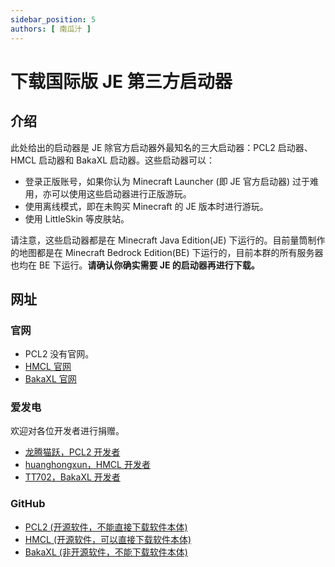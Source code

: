 ```yaml
---
sidebar_position: 5
authors: [ 南瓜汁 ]
---
```


# 下载国际版 JE 第三方启动器

## 介绍

此处给出的启动器是 JE 除官方启动器外最知名的三大启动器：PCL2 启动器、HMCL 启动器和 BakaXL 启动器。这些启动器可以：

- 登录正版账号，如果你认为 Minecraft Launcher (即 JE 官方启动器) 过于难用，亦可以使用这些启动器进行正版游玩。
- 使用离线模式，即在未购买 Minecraft 的 JE 版本时进行游玩。
- 使用 LittleSkin 等皮肤站。

请注意，这些启动器都是在 Minecraft Java Edition(JE) 下运行的。目前量筒制作的地图都是在 Minecraft Bedrock Edition(BE) 下运行的，目前本群的所有服务器也均在 BE 下运行。**请确认你确实需要 JE 的启动器再进行下载。**

## 网址

### 官网

- PCL2 没有官网。
- [HMCL 官网](https://hmcl.huangyuhui.net/)
- [BakaXL 官网](https://www.bakaxl.com/)

### 爱发电

欢迎对各位开发者进行捐赠。

- [龙腾猫跃，PCL2 开发者](https://afdian.com/a/LTCat)
- [huanghongxun，HMCL 开发者](https://afdian.com/a/huanghongxun)
- [TT702，BakaXL 开发者](https://afdian.com/a/TT702)

### GitHub

- [PCL2 (开源软件，不能直接下载软件本体)](https://github.com/Hex-Dragon/PCL2)
- [HMCL (开源软件，可以直接下载软件本体)](https://github.com/huanghongxun/HMCL)
- [BakaXL (非开源软件，不能下载软件本体)](https://github.com/BakaXL-Launcher/BakaXL)
